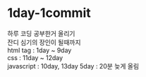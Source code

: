 # 1day-1commit
하루 코딩 공부한거 올리기  
잔디 심기의 장인이 될때까지  
html tag : 1day ~ 9day  
css : 11day ~ 12day  
javascript : 10day, 13day 
5day : 20분 늦게 올림
